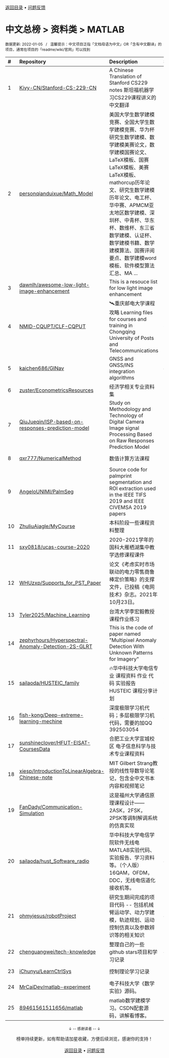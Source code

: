<a href="https://gitee.com/GrowingGit/GitHub-Chinese-Top-Charts#github中文排行榜">返回目录</a> • <a href="/content/docs/feedback.md">问题反馈</a>

# 中文总榜 > 资料类 > MATLAB
<sub>数据更新: 2022-01-05&nbsp;&nbsp;&nbsp;/&nbsp;&nbsp;&nbsp;温馨提示：中文项目泛指「文档母语为中文」OR「含有中文翻译」的项目，通常在项目的「readme/wiki/官网」可以找到</sub>

|#|Repository|Description|Stars|Updated|
|:-|:-|:-|:-|:-|
|1|[Kivy-CN/Stanford-CS-229-CN](https://gitee.com/Kivy-CN/Stanford-CS-229-CN)|A Chinese Translation of Stanford CS229 notes 斯坦福机器学习CS229课程讲义的中文翻译|2967|2021-11-24|
|2|[personqianduixue/Math_Model](https://gitee.com/personqianduixue/Math_Model)|美国大学生数学建模竞赛、全国大学生数学建模竞赛、华为杯研究生数学建模、数学建模美赛论文，数学建模国赛论文、LaTeX模板、国赛LaTeX模板、美赛LaTeX模板、mathorcup历年论文、研究生数学建模历年论文、电工杯、华中赛、APMCM亚太地区数学建模、深圳杯、中青杯、华东杯、数维杯、东三省数学建模、认证杯、数学建模书籍、数学建模算法、国赛评阅要点、数学建模word模板、软件模型算法汇总、MA ...|359|2021-12-09|
|3|[dawnlh/awesome-low-light-image-enhancement](https://gitee.com/dawnlh/awesome-low-light-image-enhancement)|This is a resouce list for low light image enhancement|345|2021-11-11|
|4|[NMID-CQUPT/CLF-CQPUT](https://gitee.com/NMID-CQUPT/CLF-CQPUT)|🛰重庆邮电大学课程攻略 Learning files for courses and training in  Chongqing University of Posts and Telecommunications|60|2021-11-13|
|5|[kaichen686/GINav](https://gitee.com/kaichen686/GINav)|GNSS and GNSS/INS integration algorithms|40|2021-12-05|
|6|[zuster/EconometricsResources](https://gitee.com/zuster/EconometricsResources)|经济学相关专业资料集|37|2021-12-16|
|7|[QiuJueqin/ISP-based-on-responses-prediction-model](https://gitee.com/QiuJueqin/ISP-based-on-responses-prediction-model)|Study on Methodology and Technology of Digital Camera Image signal Processing Based on Raw Responses Prediction Model|26|2021-10-09|
|8|[qxr777/NumericalMethod](https://gitee.com/qxr777/NumericalMethod)|数值计算方法课程|17|2021-11-15|
|9|[AngeloUNIMI/PalmSeg](https://gitee.com/AngeloUNIMI/PalmSeg)|Source code for palmprint segmentation and ROI extraction used in the IEEE TIFS 2019 and IEEE CIVEMSA 2019 papers|15|2021-09-06|
|10|[ZhuliuAiagle/MyCourse](https://gitee.com/ZhuliuAiagle/MyCourse)|本科阶段一些课程资料整理|11|2021-08-23|
|11|[sxy0818/ucas-course-2020](https://gitee.com/sxy0818/ucas-course-2020)|2020-2021学年的国科大雁栖湖集中教学选修课程课件|10|2021-08-28|
|12|[WHUzxp/Supports_for_PST_Paper](https://gitee.com/WHUzxp/Supports_for_PST_Paper)|论文《考虑实时市场联动的电力零售商鲁棒定价策略》的支撑文件，已投稿《电网技术》杂志。2021年10月23日。|9|2021-10-28|
|13|[Tyler2025/Machine_Learning](https://gitee.com/Tyler2025/Machine_Learning)|台湾大学李宏毅教授课程作业练习|9|2021-09-02|
|14|[zephyrhours/Hyperspectral-Anomaly-Detection-2S-GLRT](https://gitee.com/zephyrhours/Hyperspectral-Anomaly-Detection-2S-GLRT)|This is the code of paper named "Multipixel Anomaly Detection With Unknown Patterns for  Imagery"|8|2021-09-28|
|15|[sailaoda/HUSTEIC_family](https://gitee.com/sailaoda/HUSTEIC_family)|🔥华中科技大学电信专业 课程资料 作业 代码 实验报告 HUSTEIC 课程分享计划 |6|2021-09-20|
|16|[fish-kong/Deep-extreme-learning-mechine](https://gitee.com/fish-kong/Deep-extreme-learning-mechine)|深度极限学习机代码；多层极限学习机代码，需要的加QQ 392503054|6|2021-12-29|
|17|[sunshineclover/HFUT-EISAT-CoursesData](https://gitee.com/sunshineclover/HFUT-EISAT-CoursesData)|合肥工业大学宣城校区 电子信息科学与技术专业课程资料|5|2022-01-02|
|18|[xiesp/IntroductionToLinearAlgebra-Chinese-note](https://gitee.com/xiesp/IntroductionToLinearAlgebra-Chinese-note)|MIT  Gilbert Strang教授的线性导数导论笔记，包含全中文书本内容和视频笔记|5|2021-07-15|
|19|[FanDady/Communication-Simulation](https://gitee.com/FanDady/Communication-Simulation)|这是福州大学通信原理课程设计——2ASK，2FSK，2PSK等调制解调系统的仿真实现|5|2021-07-20|
|20|[sailaoda/hust_Software_radio](https://gitee.com/sailaoda/hust_Software_radio)|华中科技大学电信学院软件无线电MATLAB实验代码、实验报告、学习资料等。（个人版）16QAM，OFDM，DDC，无线电信道化接收机等。|4|2021-09-20|
|21|[ohmyjesus/robotProject](https://gitee.com/ohmyjesus/robotProject)|研究生期间完成的项目代码 -- 包括机械臂运动学、动力学建模，轨迹规划、运动控制仿真以及参数辨识等的相关知识|4|2021-12-14|
|22|[chenguangwei/tech-knowledge](https://gitee.com/chenguangwei/tech-knowledge)|整理自己的一些 github stars项目和学习记录|4|2021-09-17|
|23|[iChunyu/LearnCtrlSys](https://gitee.com/iChunyu/LearnCtrlSys)|控制理论学习记录|3|2021-12-08|
|24|[MrCaiDev/matlab-experiment](https://gitee.com/MrCaiDev/matlab-experiment)|电子科技大学《数学实验》源码。|2|2021-12-08|
|25|[89461561511656/matlab](https://gitee.com/89461561511656/matlab)|matlab数学建模学习。CSDN配套源码，讲解看博客。|2|2021-10-29|

<div align="center">
    <p><sub>↓ -- 感谢读者 -- ↓</sub></p>
    榜单持续更新，如有帮助请加星收藏，方便后续浏览，感谢你的支持！
</div>

<br/>

<div align="center"><a href="https://gitee.com/GrowingGit/GitHub-Chinese-Top-Charts#github中文排行榜">返回目录</a> • <a href="/content/docs/feedback.md">问题反馈</a></div>

